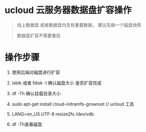 

# ucloud 云服务器数据盘扩容操作
> 线上数据盘 或者数据盘内含有重要数据， 建议先做一个磁盘快照
> 
> 数据盘扩容不需要重启
# 操作步骤
1. 使用后端对磁盘进行扩容
2. lsblk 或者 fdisk -l 确认磁盘大小 是否扩容完成
3. df -Th 确认挂载目录大小
4. sudo apt-get install cloud-initramfs-growroot        // ucloud 工具
5. LANG=en_US.UTF-8
   resize2fs /dev/vdb

6. df -Th查看磁盘
